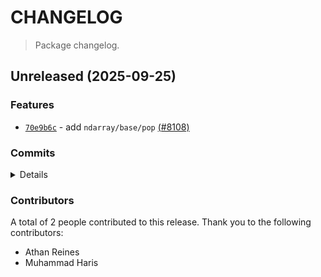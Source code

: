 # CHANGELOG

> Package changelog.

<section class="release" id="unreleased">

## Unreleased (2025-09-25)

<section class="features">

### Features

-   [`70e9b6c`](https://github.com/stdlib-js/stdlib/commit/70e9b6c1b5b3521412ed4a8fed9ab3de337ab661) - add `ndarray/base/pop` [(#8108)](https://github.com/stdlib-js/stdlib/pull/8108)

</section>

<!-- /.features -->

<section class="commits">

### Commits

<details>

-   [`2798013`](https://github.com/stdlib-js/stdlib/commit/2798013a8edf4eb58a762928e8625089eef0f4f5) - **docs:** update example _(by Athan Reines)_
-   [`70e9b6c`](https://github.com/stdlib-js/stdlib/commit/70e9b6c1b5b3521412ed4a8fed9ab3de337ab661) - **feat:** add `ndarray/base/pop` [(#8108)](https://github.com/stdlib-js/stdlib/pull/8108) _(by Muhammad Haris, Athan Reines)_

</details>

</section>

<!-- /.commits -->

<section class="contributors">

### Contributors

A total of 2 people contributed to this release. Thank you to the following contributors:

-   Athan Reines
-   Muhammad Haris

</section>

<!-- /.contributors -->

</section>

<!-- /.release -->

